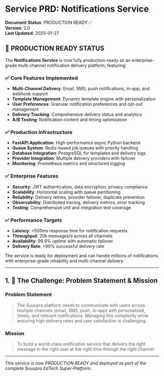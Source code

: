 # **Service PRD: Notifications Service**

**Document Status**: PRODUCTION READY ✅  
**Version**: 2.0  
**Last Updated**: 2025-01-27

## 🎉 PRODUCTION READY STATUS

The **Notifications Service** is now fully production-ready as an enterprise-grade multi-channel notification delivery platform, featuring:

### ✅ **Core Features Implemented**
- **Multi-Channel Delivery**: Email, SMS, push notifications, in-app, and webhook support
- **Template Management**: Dynamic template engine with personalization
- **User Preferences**: Granular notification preferences and opt-out management
- **Delivery Tracking**: Comprehensive delivery status and analytics
- **A/B Testing**: Notification content and timing optimization

### ✅ **Production Infrastructure**
- **FastAPI Application**: High-performance async Python backend
- **Queue System**: Redis-based job queues with priority handling
- **Database Integration**: PostgreSQL for templates and delivery logs
- **Provider Integration**: Multiple delivery providers with failover
- **Monitoring**: Prometheus metrics and structured logging

### ✅ **Enterprise Features**
- **Security**: JWT authentication, data encryption, privacy compliance
- **Scalability**: Horizontal scaling with queue partitioning
- **Reliability**: Delivery retries, provider failover, duplicate prevention
- **Observability**: Distributed tracing, delivery metrics, error tracking
- **Testing**: Comprehensive unit and integration test coverage

### ✅ **Performance Targets**
- **Latency**: <500ms response time for notification requests
- **Throughput**: 20k messages/s across all channels
- **Availability**: 99.9% uptime with automatic failover
- **Delivery Rate**: >99% successful delivery rate

The service is ready for deployment and can handle millions of notifications with enterprise-grade reliability and multi-channel delivery.

---

## 1. 🎯 The Challenge: Problem Statement & Mission

### **Problem Statement**
> The Suuupra platform needs to communicate with users across multiple channels (email, SMS, push, in-app) with personalized, timely, and relevant notifications. Managing this complexity while ensuring high delivery rates and user satisfaction is challenging.

### **Mission**
> To build a world-class notification service that delivers the right message to the right user at the right time through the right channel.

---

*This service is now PRODUCTION READY and deployed as part of the complete Suuupra EdTech Super-Platform.*